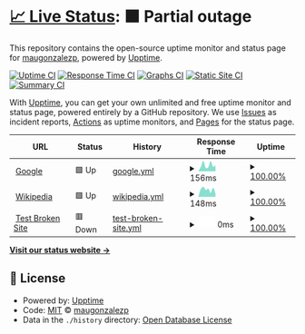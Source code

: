 # [📈 Live Status](https://maugonzalezp.github.io/status-portafolio): <!--live status--> **🟧 Partial outage**

This repository contains the open-source uptime monitor and status page for [maugonzalezp](maugp.ga), powered by [Upptime](https://github.com/upptime/upptime).

[![Uptime CI](https://github.com/maugonzalezp/status-portafolio/workflows/Uptime%20CI/badge.svg)](https://github.com/maugonzalezp/status-portafolio/actions?query=workflow%3A%22Uptime+CI%22)
[![Response Time CI](https://github.com/maugonzalezp/status-portafolio/workflows/Response%20Time%20CI/badge.svg)](https://github.com/maugonzalezp/status-portafolio/actions?query=workflow%3A%22Response+Time+CI%22)
[![Graphs CI](https://github.com/maugonzalezp/status-portafolio/workflows/Graphs%20CI/badge.svg)](https://github.com/maugonzalezp/status-portafolio/actions?query=workflow%3A%22Graphs+CI%22)
[![Static Site CI](https://github.com/maugonzalezp/status-portafolio/workflows/Static%20Site%20CI/badge.svg)](https://github.com/maugonzalezp/status-portafolio/actions?query=workflow%3A%22Static+Site+CI%22)
[![Summary CI](https://github.com/maugonzalezp/status-portafolio/workflows/Summary%20CI/badge.svg)](https://github.com/maugonzalezp/status-portafolio/actions?query=workflow%3A%22Summary+CI%22)

With [Upptime](https://upptime.js.org), you can get your own unlimited and free uptime monitor and status page, powered entirely by a GitHub repository. We use [Issues](https://github.com/maugonzalezp/status-portafolio/issues) as incident reports, [Actions](https://github.com/maugonzalezp/status-portafolio/actions) as uptime monitors, and [Pages](https://maugonzalezp.github.io/status-portafolio) for the status page.

<!--start: status pages-->
<!-- This summary is generated by Upptime (https://github.com/upptime/upptime) -->
<!-- Do not edit this manually, your changes will be overwritten -->
<!-- prettier-ignore -->
| URL | Status | History | Response Time | Uptime |
| --- | ------ | ------- | ------------- | ------ |
| <img alt="" src="https://favicons.githubusercontent.com/www.google.com" height="13"> [Google](https://www.google.com) | 🟩 Up | [google.yml](https://github.com/maugonzalezp/status-portafolio/commits/HEAD/history/google.yml) | <details><summary><img alt="Response time graph" src="./graphs/google/response-time-week.png" height="20"> 156ms</summary><br><a href="https://maugonzalezp.github.io/status-portafolio/history/google"><img alt="Response time 156" src="https://img.shields.io/endpoint?url=https%3A%2F%2Fraw.githubusercontent.com%2Fmaugonzalezp%2Fstatus-portafolio%2FHEAD%2Fapi%2Fgoogle%2Fresponse-time.json"></a><br><a href="https://maugonzalezp.github.io/status-portafolio/history/google"><img alt="24-hour response time 156" src="https://img.shields.io/endpoint?url=https%3A%2F%2Fraw.githubusercontent.com%2Fmaugonzalezp%2Fstatus-portafolio%2FHEAD%2Fapi%2Fgoogle%2Fresponse-time-day.json"></a><br><a href="https://maugonzalezp.github.io/status-portafolio/history/google"><img alt="7-day response time 156" src="https://img.shields.io/endpoint?url=https%3A%2F%2Fraw.githubusercontent.com%2Fmaugonzalezp%2Fstatus-portafolio%2FHEAD%2Fapi%2Fgoogle%2Fresponse-time-week.json"></a><br><a href="https://maugonzalezp.github.io/status-portafolio/history/google"><img alt="30-day response time 156" src="https://img.shields.io/endpoint?url=https%3A%2F%2Fraw.githubusercontent.com%2Fmaugonzalezp%2Fstatus-portafolio%2FHEAD%2Fapi%2Fgoogle%2Fresponse-time-month.json"></a><br><a href="https://maugonzalezp.github.io/status-portafolio/history/google"><img alt="1-year response time 156" src="https://img.shields.io/endpoint?url=https%3A%2F%2Fraw.githubusercontent.com%2Fmaugonzalezp%2Fstatus-portafolio%2FHEAD%2Fapi%2Fgoogle%2Fresponse-time-year.json"></a></details> | <details><summary><a href="https://maugonzalezp.github.io/status-portafolio/history/google">100.00%</a></summary><a href="https://maugonzalezp.github.io/status-portafolio/history/google"><img alt="All-time uptime 100.00%" src="https://img.shields.io/endpoint?url=https%3A%2F%2Fraw.githubusercontent.com%2Fmaugonzalezp%2Fstatus-portafolio%2FHEAD%2Fapi%2Fgoogle%2Fuptime.json"></a><br><a href="https://maugonzalezp.github.io/status-portafolio/history/google"><img alt="24-hour uptime 100.00%" src="https://img.shields.io/endpoint?url=https%3A%2F%2Fraw.githubusercontent.com%2Fmaugonzalezp%2Fstatus-portafolio%2FHEAD%2Fapi%2Fgoogle%2Fuptime-day.json"></a><br><a href="https://maugonzalezp.github.io/status-portafolio/history/google"><img alt="7-day uptime 100.00%" src="https://img.shields.io/endpoint?url=https%3A%2F%2Fraw.githubusercontent.com%2Fmaugonzalezp%2Fstatus-portafolio%2FHEAD%2Fapi%2Fgoogle%2Fuptime-week.json"></a><br><a href="https://maugonzalezp.github.io/status-portafolio/history/google"><img alt="30-day uptime 100.00%" src="https://img.shields.io/endpoint?url=https%3A%2F%2Fraw.githubusercontent.com%2Fmaugonzalezp%2Fstatus-portafolio%2FHEAD%2Fapi%2Fgoogle%2Fuptime-month.json"></a><br><a href="https://maugonzalezp.github.io/status-portafolio/history/google"><img alt="1-year uptime 100.00%" src="https://img.shields.io/endpoint?url=https%3A%2F%2Fraw.githubusercontent.com%2Fmaugonzalezp%2Fstatus-portafolio%2FHEAD%2Fapi%2Fgoogle%2Fuptime-year.json"></a></details>
| <img alt="" src="https://favicons.githubusercontent.com/en.wikipedia.org" height="13"> [Wikipedia](https://en.wikipedia.org) | 🟩 Up | [wikipedia.yml](https://github.com/maugonzalezp/status-portafolio/commits/HEAD/history/wikipedia.yml) | <details><summary><img alt="Response time graph" src="./graphs/wikipedia/response-time-week.png" height="20"> 148ms</summary><br><a href="https://maugonzalezp.github.io/status-portafolio/history/wikipedia"><img alt="Response time 148" src="https://img.shields.io/endpoint?url=https%3A%2F%2Fraw.githubusercontent.com%2Fmaugonzalezp%2Fstatus-portafolio%2FHEAD%2Fapi%2Fwikipedia%2Fresponse-time.json"></a><br><a href="https://maugonzalezp.github.io/status-portafolio/history/wikipedia"><img alt="24-hour response time 148" src="https://img.shields.io/endpoint?url=https%3A%2F%2Fraw.githubusercontent.com%2Fmaugonzalezp%2Fstatus-portafolio%2FHEAD%2Fapi%2Fwikipedia%2Fresponse-time-day.json"></a><br><a href="https://maugonzalezp.github.io/status-portafolio/history/wikipedia"><img alt="7-day response time 148" src="https://img.shields.io/endpoint?url=https%3A%2F%2Fraw.githubusercontent.com%2Fmaugonzalezp%2Fstatus-portafolio%2FHEAD%2Fapi%2Fwikipedia%2Fresponse-time-week.json"></a><br><a href="https://maugonzalezp.github.io/status-portafolio/history/wikipedia"><img alt="30-day response time 148" src="https://img.shields.io/endpoint?url=https%3A%2F%2Fraw.githubusercontent.com%2Fmaugonzalezp%2Fstatus-portafolio%2FHEAD%2Fapi%2Fwikipedia%2Fresponse-time-month.json"></a><br><a href="https://maugonzalezp.github.io/status-portafolio/history/wikipedia"><img alt="1-year response time 148" src="https://img.shields.io/endpoint?url=https%3A%2F%2Fraw.githubusercontent.com%2Fmaugonzalezp%2Fstatus-portafolio%2FHEAD%2Fapi%2Fwikipedia%2Fresponse-time-year.json"></a></details> | <details><summary><a href="https://maugonzalezp.github.io/status-portafolio/history/wikipedia">100.00%</a></summary><a href="https://maugonzalezp.github.io/status-portafolio/history/wikipedia"><img alt="All-time uptime 100.00%" src="https://img.shields.io/endpoint?url=https%3A%2F%2Fraw.githubusercontent.com%2Fmaugonzalezp%2Fstatus-portafolio%2FHEAD%2Fapi%2Fwikipedia%2Fuptime.json"></a><br><a href="https://maugonzalezp.github.io/status-portafolio/history/wikipedia"><img alt="24-hour uptime 100.00%" src="https://img.shields.io/endpoint?url=https%3A%2F%2Fraw.githubusercontent.com%2Fmaugonzalezp%2Fstatus-portafolio%2FHEAD%2Fapi%2Fwikipedia%2Fuptime-day.json"></a><br><a href="https://maugonzalezp.github.io/status-portafolio/history/wikipedia"><img alt="7-day uptime 100.00%" src="https://img.shields.io/endpoint?url=https%3A%2F%2Fraw.githubusercontent.com%2Fmaugonzalezp%2Fstatus-portafolio%2FHEAD%2Fapi%2Fwikipedia%2Fuptime-week.json"></a><br><a href="https://maugonzalezp.github.io/status-portafolio/history/wikipedia"><img alt="30-day uptime 100.00%" src="https://img.shields.io/endpoint?url=https%3A%2F%2Fraw.githubusercontent.com%2Fmaugonzalezp%2Fstatus-portafolio%2FHEAD%2Fapi%2Fwikipedia%2Fuptime-month.json"></a><br><a href="https://maugonzalezp.github.io/status-portafolio/history/wikipedia"><img alt="1-year uptime 100.00%" src="https://img.shields.io/endpoint?url=https%3A%2F%2Fraw.githubusercontent.com%2Fmaugonzalezp%2Fstatus-portafolio%2FHEAD%2Fapi%2Fwikipedia%2Fuptime-year.json"></a></details>
| <img alt="" src="https://favicons.githubusercontent.com/thissitedoesnotexist.koj.co" height="13"> [Test Broken Site](https://thissitedoesnotexist.koj.co) | 🟥 Down | [test-broken-site.yml](https://github.com/maugonzalezp/status-portafolio/commits/HEAD/history/test-broken-site.yml) | <details><summary><img alt="Response time graph" src="./graphs/test-broken-site/response-time-week.png" height="20"> 0ms</summary><br><a href="https://maugonzalezp.github.io/status-portafolio/history/test-broken-site"><img alt="Response time 0" src="https://img.shields.io/endpoint?url=https%3A%2F%2Fraw.githubusercontent.com%2Fmaugonzalezp%2Fstatus-portafolio%2FHEAD%2Fapi%2Ftest-broken-site%2Fresponse-time.json"></a><br><a href="https://maugonzalezp.github.io/status-portafolio/history/test-broken-site"><img alt="24-hour response time 0" src="https://img.shields.io/endpoint?url=https%3A%2F%2Fraw.githubusercontent.com%2Fmaugonzalezp%2Fstatus-portafolio%2FHEAD%2Fapi%2Ftest-broken-site%2Fresponse-time-day.json"></a><br><a href="https://maugonzalezp.github.io/status-portafolio/history/test-broken-site"><img alt="7-day response time 0" src="https://img.shields.io/endpoint?url=https%3A%2F%2Fraw.githubusercontent.com%2Fmaugonzalezp%2Fstatus-portafolio%2FHEAD%2Fapi%2Ftest-broken-site%2Fresponse-time-week.json"></a><br><a href="https://maugonzalezp.github.io/status-portafolio/history/test-broken-site"><img alt="30-day response time 0" src="https://img.shields.io/endpoint?url=https%3A%2F%2Fraw.githubusercontent.com%2Fmaugonzalezp%2Fstatus-portafolio%2FHEAD%2Fapi%2Ftest-broken-site%2Fresponse-time-month.json"></a><br><a href="https://maugonzalezp.github.io/status-portafolio/history/test-broken-site"><img alt="1-year response time 0" src="https://img.shields.io/endpoint?url=https%3A%2F%2Fraw.githubusercontent.com%2Fmaugonzalezp%2Fstatus-portafolio%2FHEAD%2Fapi%2Ftest-broken-site%2Fresponse-time-year.json"></a></details> | <details><summary><a href="https://maugonzalezp.github.io/status-portafolio/history/test-broken-site">100.00%</a></summary><a href="https://maugonzalezp.github.io/status-portafolio/history/test-broken-site"><img alt="All-time uptime 100.00%" src="https://img.shields.io/endpoint?url=https%3A%2F%2Fraw.githubusercontent.com%2Fmaugonzalezp%2Fstatus-portafolio%2FHEAD%2Fapi%2Ftest-broken-site%2Fuptime.json"></a><br><a href="https://maugonzalezp.github.io/status-portafolio/history/test-broken-site"><img alt="24-hour uptime 100.00%" src="https://img.shields.io/endpoint?url=https%3A%2F%2Fraw.githubusercontent.com%2Fmaugonzalezp%2Fstatus-portafolio%2FHEAD%2Fapi%2Ftest-broken-site%2Fuptime-day.json"></a><br><a href="https://maugonzalezp.github.io/status-portafolio/history/test-broken-site"><img alt="7-day uptime 100.00%" src="https://img.shields.io/endpoint?url=https%3A%2F%2Fraw.githubusercontent.com%2Fmaugonzalezp%2Fstatus-portafolio%2FHEAD%2Fapi%2Ftest-broken-site%2Fuptime-week.json"></a><br><a href="https://maugonzalezp.github.io/status-portafolio/history/test-broken-site"><img alt="30-day uptime 100.00%" src="https://img.shields.io/endpoint?url=https%3A%2F%2Fraw.githubusercontent.com%2Fmaugonzalezp%2Fstatus-portafolio%2FHEAD%2Fapi%2Ftest-broken-site%2Fuptime-month.json"></a><br><a href="https://maugonzalezp.github.io/status-portafolio/history/test-broken-site"><img alt="1-year uptime 100.00%" src="https://img.shields.io/endpoint?url=https%3A%2F%2Fraw.githubusercontent.com%2Fmaugonzalezp%2Fstatus-portafolio%2FHEAD%2Fapi%2Ftest-broken-site%2Fuptime-year.json"></a></details>

<!--end: status pages-->

[**Visit our status website →**](https://maugonzalezp.github.io/status-portafolio)

## 📄 License

- Powered by: [Upptime](https://github.com/upptime/upptime)
- Code: [MIT](./LICENSE) © [maugonzalezp](maugp.ga)
- Data in the `./history` directory: [Open Database License](https://opendatacommons.org/licenses/odbl/1-0/)
